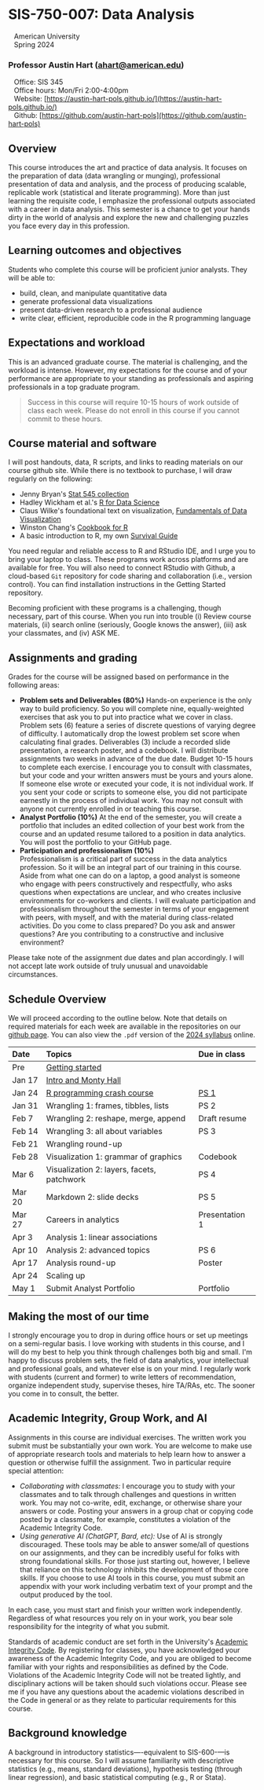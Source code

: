 # SIS-750-007: Data Analysis
&nbsp;&nbsp;&nbsp;American University  
&nbsp;&nbsp;&nbsp;Spring 2024  

### Professor Austin Hart (ahart@american.edu)  
&nbsp;&nbsp;&nbsp;Office: SIS 345  
&nbsp;&nbsp;&nbsp;Office hours:	Mon/Fri 2:00-4:00pm  
&nbsp;&nbsp;&nbsp;Website: [https://austin-hart-pols.github.io/](https://austin-hart-pols.github.io/)  
&nbsp;&nbsp;&nbsp;Github: [https://github.com/austin-hart-pols](https://github.com/austin-hart-pols)  


## Overview
This course introduces the art and practice of data analysis. It focuses on the preparation of data (data wrangling or munging), professional presentation of data and analysis, and the process of producing scalable, replicable work (statistical and literate programming). More than just learning the requisite code, I emphasize the professional outputs associated with a career in data analysis. This semester is a chance to get your hands dirty in the world of analysis and explore the new and challenging puzzles you face every day in this profession.


## Learning outcomes and objectives
Students who complete this course will be proficient junior analysts. They will be able to:
- build, clean, and manipulate quantitative data
- generate professional data visualizations
- present data-driven research to a professional audience
- write clear, efficient, reproducible code in the R programming language


## Expectations and workload
This is an advanced graduate course. The material is challenging, and the workload is intense. However, my expectations for the course and of your performance are appropriate to your standing as professionals and aspiring professionals in a top graduate program. 

> Success in this course will require 10-15 hours of work outside of class each week. Please do not enroll in this course if you cannot commit to these hours.


## Course material and software
I will post handouts, data, R scripts, and links to reading materials on our course github site. While there is no textbook to purchase, I will draw regularly on the following:
- Jenny Bryan's [Stat 545 collection](https://stat545.com/)
- Hadley Wickham et al.'s [R for Data Science](https://r4ds.hadley.nz/)  
- Claus Wilke's foundational text on visualization, [Fundamentals of Data Visualization](https://clauswilke.com/dataviz/)
- Winston Chang's [Cookbook for R](http://www.cookbook-r.com/)
- A basic introduction to R, my own [Survival Guide](https://austin-hart-pols.github.io/SurvivalGuide/)

You need regular and reliable access to R and RStudio IDE, and I urge you to bring your laptop to class. These programs work across platforms and are available for free. You will also need to connect RStudio with Github, a cloud-based `Git` repository for code sharing and collaboration (i.e., version control). You can find installation instructions in the Getting Started repository. 

Becoming proficient with these programs is a challenging, though necessary, part of this course. When you run into trouble (i) Review course materials, (ii) search online (seriously, Google knows the answer), (iii) ask your classmates, and (iv) ASK ME.


## Assignments and grading
Grades for the course will be assigned based on performance in the following areas:
- **Problem sets and Deliverables (80%)** 
Hands-on experience is the only way to build proficiency. So you will complete nine, equally-weighted exercises that ask you to put into practice what we cover in class. Problem sets (6) feature a series of discrete questions of varying degree of difficulty. I automatically drop the lowest problem set score when calculating final grades. Deliverables (3) include a recorded slide presentation, a research poster, and a codebook. I will distribute assignments two weeks in advance of the due date. Budget 10-15 hours to complete each exercise. I encourage you to consult with classmates, but your code and your written answers must be yours and yours alone. If someone else wrote or executed your code, it is not individual work. If you sent your code or scripts to someone else, you did not participate earnestly in the process of individual work. You may not consult with anyone not currently enrolled in or teaching this course. 
- **Analyst Portfolio (10%)** 
At the end of the semester, you will create a portfolio that includes an edited collection of your best work from the course and an updated resume tailored to a position in data analytics. You will post the portfolio to your GitHub page. 
- **Participation and professionalism (10%)**  
Professionalism is a critical part of success in the data analytics profession. So it will be an integral part of our training in this course. Aside from what one can do on a laptop, a good analyst is someone who engage with peers constructively and respectfully, who asks questions when expectations are unclear, and who creates inclusive environments for co-workers and clients. I will evaluate participation and professionalism throughout the semester in terms of your engagement with peers, with myself, and with the material during class-related activities. Do you come to class prepared? Do you ask and answer questions? Are you contributing to a constructive and inclusive environment?

Please take note of the assignment due dates and plan accordingly. I will not accept late work outside of truly unusual and unavoidable circumstances.


## Schedule Overview
We will proceed according to the outline below. Note that details on required materials for each week are available in the repositories on our [github page](https://github.com/sis750). You can also view the `.pdf` version of the [2024 syllabus](https://sis750.github.io/Syllabus/syllabus-750-spring24.pdf) online.

| Date    | Topics                                        | Due in class   |
| :-----  | :-------------------------------------------- | :------------- |
| Pre     | [Getting started](https://github.com/sis750/00-getting-started)  |  |
| Jan 17  | [Intro and Monty Hall](https://github.com/sis750/01-monty-hall)   |  |
| Jan 24  | [R programming crash course](https://github.com/sis750/02-programming)                    | [PS 1](https://sis750.github.io/01-monty-hall/ps1.pdf)           |
| Jan 31  | Wrangling 1: frames, tibbles, lists           | PS 2           |
| Feb 7   | Wrangling 2: reshape, merge, append           | Draft resume   |
| Feb 14  | Wrangling 3: all about variables              | PS 3           |
| Feb 21  | Wrangling round-up                            |                |
| Feb 28  | Visualization 1: grammar of graphics          | Codebook       |
| Mar 6   | Visualization 2: layers, facets, patchwork    | PS 4           |
| Mar 20  | Markdown 2: slide decks                       | PS 5           |
| Mar 27  | Careers in analytics                          | Presentation 1 |
| Apr 3   | Analysis 1: linear associations               |                |
| Apr 10  | Analysis 2: advanced topics                   | PS 6           |
| Apr 17  | Analysis round-up                             | Poster         |
| Apr 24  | Scaling up                                    |                |
| May 1   | Submit Analyst Portfolio                      | Portfolio      |
  

## Making the most of our time
I strongly encourage you to drop in during office hours or set up meetings on a semi-regular basis. I love working with students in this course, and I will do my best to help you think through challenges both big and small. I'm happy to discuss problem sets, the field of data analytics, your intellectual and professional goals, and whatever else is on your mind. I regularly work with students (current and former) to write letters of recommendation, organize independent study, supervise theses, hire TA/RAs,  etc. The sooner you come in to consult, the better.

## Academic Integrity, Group Work, and AI
Assignments in this course are individual exercises. The written work you submit must be substantially your own work. You are welcome to make use of appropriate research tools and materials to help learn how to answer a question or otherwise fulfill the assignment. Two in particular require special attention:

- *Collaborating with classmates:* I encourage you to study with your classmates and to talk through challenges and questions in written work. You may not co-write, edit, exchange, or otherwise share your answers or code. Posting your answers in a group chat or copying code posted by a classmate, for example, constitutes a violation of the Academic Integrity Code.
- *Using generative AI (ChatGPT, Bard, etc):* Use of AI is strongly discouraged. These tools may be able to answer some/all of questions on our assignments, and they can be incredibly useful for folks with strong foundational skills. For those just starting out, however, I believe that reliance on this technology inhibits the development of those core skills. If you choose to use AI tools in this course, you must submit an appendix with your work including verbatim text of your prompt and the output produced by the tool. 

In each case, you must start and finish your written work independently. Regardless of what resources you rely on in your work, you bear sole responsibility for the integrity of what you submit. 

Standards of academic conduct are set forth in the University's [Academic Integrity Code](https://www.american.edu/policies/students/academic-integrity-code.cfm). By registering for classes, you have acknowledged your awareness of the Academic Integrity Code, and you are obliged to become familiar with your rights and responsibilities as defined by the Code. Violations of the Academic Integrity Code will not be treated lightly, and disciplinary actions will be taken should such violations occur. Please see me if you have any questions about the academic violations described in the Code in general or as they relate to particular requirements for this course.


## Background knowledge
A background in introductory statistics—-equivalent to SIS-600-—is necessary for this course. So I will assume familiarity with descriptive statistics (e.g., means, standard deviations), hypothesis testing (through linear regression), and basic statistical computing (e.g., R or Stata).
